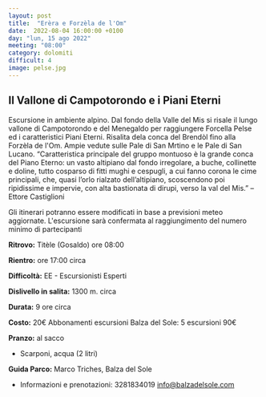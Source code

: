 ```yaml
---
layout: post
title:  "Erèra e Forzèla de l'Om"
date:  2022-08-04 16:00:00 +0100
day: "lun, 15 ago 2022"
meeting: "08:00"
category: dolomiti 
difficult: 4
image: pelse.jpg
---
```


## Il Vallone di Campotorondo e i Piani Eterni 

Escursione in ambiente alpino. Dal fondo della Valle del Mis si risale il lungo vallone di Campotorondo e del Menegaldo per raggiungere Forcella Pelse ed i caratteristici Piani Eterni. Risalita dela conca del Brendòl fino alla Forzèla de l'Om. Ampie vedute sulle Pale di San Mrtino e le Pale di San Lucano.
“Caratteristica principale del gruppo montuoso è la grande conca del Piano Eterno: un vasto altipiano dal fondo irregolare, a buche, collinette e doline, tutto cosparso di fitti mughi e cespugli, a cui fanno corona le cime principali, che, quasi l’orlo rialzato dell’altipiano, scoscendono poi ripidissime e impervie, con alta bastionata di dirupi, verso la val del Mis.” – Ettore Castiglioni

Gli itinerari potranno essere modificati in base a previsioni meteo aggiornate.
L'escursione sarà confermata al raggiungimento del numero minimo di partecipanti

**Ritrovo:** Titèle (Gosaldo) ore 08:00

**Rientro:** ore 17:00 circa 

**Difficoltà:** EE - Escursionisti Esperti

**Dislivello in salita:**  1300 m. circa

**Durata:** 9 ore circa

**Costo:** 20€
Abbonamenti escursioni Balza del Sole: 5 escursioni 90€

**Pranzo:** al sacco

+ Scarponi, acqua (2 litri)  

**Guida Parco:** Marco Triches, Balza del Sole
* Informazioni e prenotazioni: 3281834019 info@balzadelsole.com 

